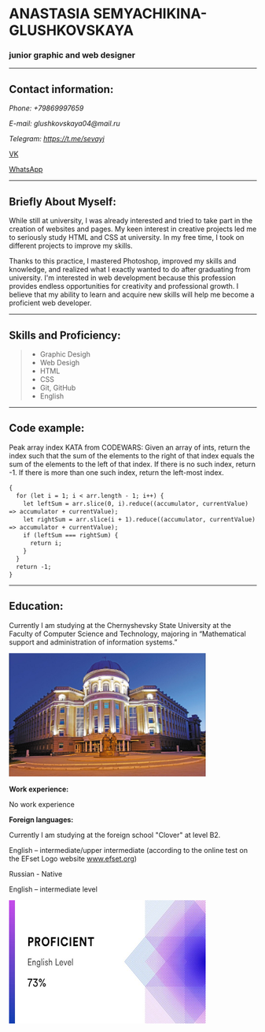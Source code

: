 # ANASTASIA SEMYACHIKINA-GLUSHKOVSKAYA
### junior graphic and web designer

______________________

## Contact information:

_Phone: +79869997659_

_E-mail: glushkovskaya04@mail.ru_

_Telegram: https://t.me/sevayj_

[VK](https://vk.com/id224920424_)

[WhatsApp](https://wa.me/89869997659_)

_____________________

## Briefly About Myself:

While still at university, I was already interested and tried to take part in the creation of websites and pages. My keen interest in creative projects led me to seriously study HTML and CSS at university. In my free time, I took on different projects to improve my skills. 

Thanks to this practice, I mastered Photoshop, improved my skills and knowledge, and realized what I exactly wanted to do after graduating from university. I'm interested in web development because this profession provides endless opportunities for creativity and professional growth. I believe that my ability to learn and acquire new skills will help me become a proficient web developer.

______________________

## Skills and Proficiency:

> * Graphic Desigh
> * Web Desigh
> * HTML
> * CSS
> * Git, GitHub
> * English

__________________

## Code example:

Peak array index KATA from CODEWARS: Given an array of ints, return the index such that the sum of the elements to the right of that index equals the sum of the elements to the left of that index. If there is no such index, return -1. If there is more than one such index, return the left-most index.

```function peak(arr) 
{
  for (let i = 1; i < arr.length - 1; i++) {
    let leftSum = arr.slice(0, i).reduce((accumulator, currentValue) => accumulator + currentValue);
    let rightSum = arr.slice(i + 1).reduce((accumulator, currentValue) => accumulator + currentValue);
    if (leftSum === rightSum) {
      return i;
    }
  }
  return -1;
}
```
______________________

## Education:

Currently I am studying at the Chernyshevsky State University at the Faculty of Computer Science and Technology, majoring in “Mathematical support and administration of information systems.”

<p aligh = "center">
 <img src="./img/sgu.jpg" width="400" height="250" />




**Work experience:**


No work experience






**Foreign languages:**

Currently I am studying at the foreign school "Clover" at level B2. 

English – intermediate/upper intermediate (according to the online test on the EFset Logo website www.efset.org)

Russian - Native



English – intermediate level


<p aligh = "center">
 <img src="./img/eng-sert.jpg" width="400" height="250" />


